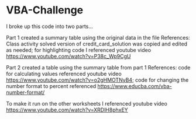 # VBA-Challenge

I broke up this code into two parts...

Part 1 created a summary table using the original data in the file
    References: Class activity solved version of credit_card_solution was copied and edited as needed; for highlighting code I referenced youtube video https://www.youtube.com/watch?v=P38c_Wp9CgU

Part 2 created a table using the summary table from part 1
    References: code for calculating values referenced youtube video https://www.youtube.com/watch?v=o2gHMOTNyB4; code for changing the number format to percent referenced https://www.educba.com/vba-number-format/

To make it run on the other worksheets I referenced youtube video https://www.youtube.com/watch?v=XRDlH8phxEY
